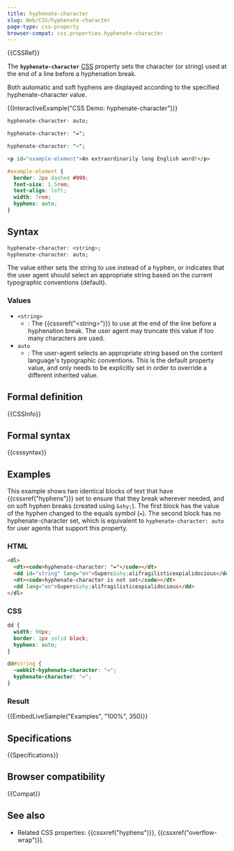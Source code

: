 ```yaml
---
title: hyphenate-character
slug: Web/CSS/hyphenate-character
page-type: css-property
browser-compat: css.properties.hyphenate-character
---
```


{{CSSRef}}

The **`hyphenate-character`** [CSS](/en-US/docs/Web/CSS) property sets the character (or string) used at the end of a line before a hyphenation break.

Both automatic and soft hyphens are displayed according to the specified hyphenate-character value.

{{InteractiveExample("CSS Demo: hyphenate-character")}}

```css interactive-example-choice
hyphenate-character: auto;
```

```css interactive-example-choice
hyphenate-character: "=";
```

```css interactive-example-choice
hyphenate-character: "—";
```

```html interactive-example
<p id="example-element">An extra­ordinarily long English word!</p>
```

```css interactive-example
#example-element {
  border: 2px dashed #999;
  font-size: 1.5rem;
  text-align: left;
  width: 7rem;
  hyphens: auto;
}
```

## Syntax

```css
hyphenate-character: <string>;
hyphenate-character: auto;
```

The value either sets the string to use instead of a hyphen, or indicates that the user agent should select an appropriate string based on the current typographic conventions (default).

### Values

- `<string>`
  - : The {{cssxref("&lt;string&gt;")}} to use at the end of the line before a hyphenation break.
    The user agent may truncate this value if too many characters are used.
- `auto`
  - : The user-agent selects an appropriate string based on the content language's typographic conventions.
    This is the default property value, and only needs to be explicitly set in order to override a different inherited value.

## Formal definition

{{CSSInfo}}

## Formal syntax

{{csssyntax}}

## Examples

This example shows two identical blocks of text that have {{cssxref("hyphens")}} set to ensure that they break wherever needed, and on soft hyphen breaks (created using `&shy;`).
The first block has the value of the hyphen changed to the equals symbol (`=`).
The second block has no hyphenate-character set, which is equivalent to `hyphenate-character: auto` for user agents that support this property.

### HTML

```html
<dl>
  <dt><code>hyphenate-character: "="</code></dt>
  <dd id="string" lang="en">Superc&shy;alifragilisticexpialidocious</dd>
  <dt><code>hyphenate-character is not set</code></dt>
  <dd lang="en">Superc&shy;alifragilisticexpialidocious</dd>
</dl>
```

### CSS

```css
dd {
  width: 90px;
  border: 1px solid black;
  hyphens: auto;
}

dd#string {
  -webkit-hyphenate-character: "=";
  hyphenate-character: "=";
}
```

### Result

{{EmbedLiveSample("Examples", "100%", 350)}}

## Specifications

{{Specifications}}

## Browser compatibility

{{Compat}}

## See also

- Related CSS properties: {{cssxref("hyphens")}}, {{cssxref("overflow-wrap")}}.
